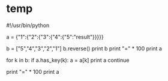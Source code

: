 # temp


#!/usr/bin/python


a = {"1":{"2":{"3":{"4":{"5":"result"}}}}}


b = ["5","4","3","2","1"]
b.reverse()
print b
print "=" * 100
print a

for k in b:
    if a.has_key(k):
        a = a[k]
        print a
        continue

print "=" * 100
print a
